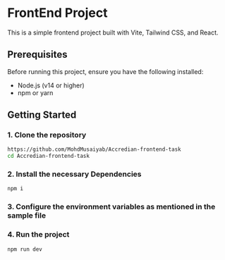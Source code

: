 # FrontEnd Project

This is a simple frontend project built with Vite, Tailwind CSS, and React.

## Prerequisites

Before running this project, ensure you have the following installed:

- Node.js (v14 or higher)
- npm or yarn

## Getting Started

### 1. Clone the repository

```bash
https://github.com/MohdMusaiyab/Accredian-frontend-task
cd Accredian-frontend-task
```
### 2. Install the necessary Dependencies
```bash
npm i
```
### 3. Configure the environment variables as mentioned in the sample file
### 4. Run the project
```bash
npm run dev
